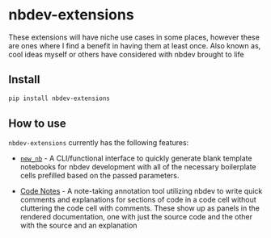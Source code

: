 nbdev-extensions
================

<!-- WARNING: THIS FILE WAS AUTOGENERATED! DO NOT EDIT! -->

These extensions will have niche use cases in some places, however these
are ones where I find a benefit in having them at least once. Also known
as, cool ideas myself or others have considered with nbdev brought to
life

## Install

``` sh
pip install nbdev-extensions
```

## How to use

`nbdev-extensions` currently has the following features:

- [`new_nb`](https://muellerzr.github.io/nbdev_extensions/mknb.html#new_nb) -
  A CLI/functional interface to quickly generate blank template
  notebooks for nbdev development with all of the necessary boilerplate
  cells prefilled based on the passed parameters.

- [Code Notes](/codenotes) - A note-taking annotation tool utilizing
  nbdev to write quick comments and explanations for sections of code in
  a code cell without cluttering the code cell with comments. These show
  up as panels in the rendered documentation, one with just the source
  code and the other with the source and an explanation
